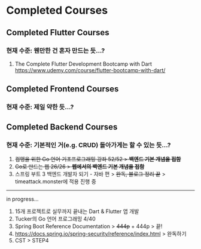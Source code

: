 # Completed Courses
## Completed Flutter Courses
### 현재 수준: 웬만한 건 혼자 만드는 듯...?
1. The Complete Flutter Development Bootcamp with Dart<br>
https://www.udemy.com/course/flutter-bootcamp-with-dart/
## Completed Frontend Courses
### 현재 수준: 제일 약한 듯...?
## Completed Backend Courses
### 현재 수준: 기본적인 거(e.g. CRUD) 돌아가게는 할 수 있는 듯...?
1. ~~컴맹을 위한 Go 언어 기초프로그래밍 강좌 52/52 > **백엔드 기본 개념을 접함**~~<br>
2. ~~Go로 만드는 웹 26/26 > **웹에서의 백엔드 기본 개념을 접함**~~<br>
3. 스프링 부트 3 백엔드 개발자 되기 - 자바 편 > ~~완독, 블로그 정리 끝~~ > timeattack.monster에 적용 진행 중<br>
---
in progress...
1. 15개 프로젝트로 실무까지 끝내는 Dart & Flutter 앱 개발
2. Tucker의 Go 언어 프로그래밍 4/40
3. Spring Boot Reference Documentation > ~~444p~~ + 444p > 끝!
4. https://docs.spring.io/spring-security/reference/index.html > 완독하기
5. CST > STEP4
